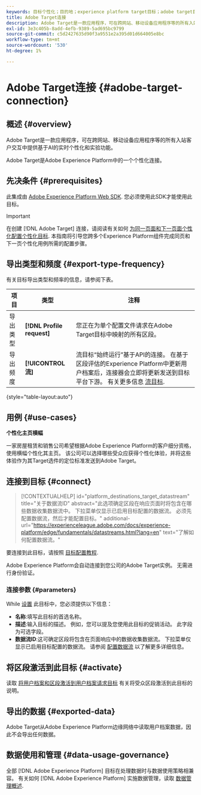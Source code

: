 ```yaml
---
keywords: 目标个性化；目的地；experience platform target目标；adobe target目标；
title: Adobe Target连接
description: Adobe Target是一款应用程序，可在跨网站、移动设备应用程序等的所有入站客户交互中提供基于AI的实时个性化和实验功能。
exl-id: 3e3c405b-8add-4efb-9389-5ad695bc9799
source-git-commit: c5d2427635d90f3a9551e2a395d01d664005e8bc
workflow-type: tm+mt
source-wordcount: '530'
ht-degree: 1%

---
```


# Adobe Target连接 {#adobe-target-connection}

## 概述 {#overview}

Adobe Target是一款应用程序，可在跨网站、移动设备应用程序等的所有入站客户交互中提供基于AI的实时个性化和实验功能。

Adobe Target是Adobe Experience Platform中的一个个性化连接。

## 先决条件 {#prerequisites}

此集成由 [Adobe Experience Platform Web SDK](../../../edge/home.md). 您必须使用此SDK才能使用此目标。

>[!IMPORTANT]
>
>在创建 [!DNL Adobe Target] 连接，请阅读有关如何 [为同一页面和下一页面个性化配置个性化目标](../../ui/configure-personalization-destinations.md). 本指南将引导您跨多个Experience Platform组件完成同页和下一页个性化用例所需的配置步骤。

## 导出类型和频度 {#export-type-frequency}

有关目标导出类型和频率的信息，请参阅下表。

| 项目 | 类型 | 注释 |
---------|----------|---------|
| 导出类型 | **[!DNL Profile request]** | 您正在为单个配置文件请求在Adobe Target目标中映射的所有区段。 |
| 导出频度 | **[!UICONTROL 流]** | 流目标“始终运行”基于API的连接。 在基于区段评估的Experience Platform中更新用户档案后，连接器会立即将更新发送到目标平台下游。 有关更多信息 [流目标](/help/destinations/destination-types.md#streaming-destinations). |

{style=&quot;table-layout:auto&quot;}

## 用例 {#use-cases}

**个性化主页横幅**

一家房屋租赁和销售公司希望根据Adobe Experience Platform的客户细分资格，使用横幅个性化其主页。 该公司可以选择哪些受众应获得个性化体验，并将这些体验作为其Target选件的定位标准发送到Adobe Target。

## 连接到目标 {#connect}

>[!CONTEXTUALHELP]
>id="platform_destinations_target_datastream"
>title="关于数据流ID"
>abstract="此选项确定区段在响应页面时将包含在哪些数据收集数据流中。 下拉菜单仅显示已启用目标配置的数据流。 必须先配置数据流，然后才能配置目标。"
>additional-url="https://experienceleague.adobe.com/docs/experience-platform/edge/fundamentals/datastreams.html?lang=en" text="了解如何配置数据流。"

要连接到此目标，请按照 [目标配置教程](../../ui/connect-destination.md).

Adobe Experience Platform会自动连接到您公司的Adobe Target实例。 无需进行身份验证。

### 连接参数 {#parameters}

While [设置](../../ui/connect-destination.md) 此目标中，您必须提供以下信息：

* **名称**:填写此目标的首选名称。
* **描述**:输入目标的描述。 例如，您可以提及您使用此目标的促销活动。 此字段为可选字段。
* **数据流ID**:这可确定区段将包含在页面响应中的数据收集数据流。 下拉菜单仅显示已启用目标配置的数据流。 请参阅 [配置数据流](../../../edge/fundamentals/datastreams.md) 以了解更多详细信息。

## 将区段激活到此目标 {#activate}

读取 [将用户档案和区段激活到用户档案请求目标](../../ui/activate-profile-request-destinations.md) 有关将受众区段激活到此目标的说明。

## 导出的数据 {#exported-data}

Adobe Target从Adobe Experience Platform边缘网络中读取用户档案数据，因此不会导出任何数据。

## 数据使用和管理 {#data-usage-governance}

全部 [!DNL Adobe Experience Platform] 目标在处理数据时与数据使用策略相兼容。 有关如何 [!DNL Adobe Experience Platform] 实施数据管理，读取 [数据管理概述](https://experienceleague.adobe.com/docs/experience-platform/data-governance/home.html).
